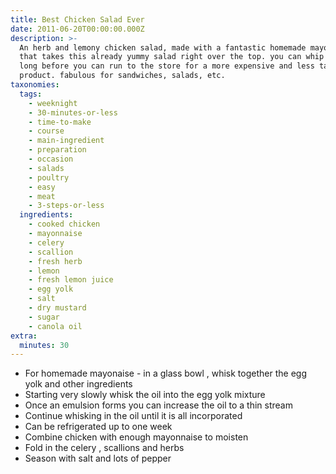 ```yaml
---
title: Best Chicken Salad Ever
date: 2011-06-20T00:00:00.000Z
description: >-
  An herb and lemony chicken salad, made with a fantastic homemade mayonnaise
  that takes this already yummy salad right over the top. you can whip it up
  long before you can run to the store for a more expensive and less tasty
  product. fabulous for sandwiches, salads, etc.
taxonomies:
  tags:
    - weeknight
    - 30-minutes-or-less
    - time-to-make
    - course
    - main-ingredient
    - preparation
    - occasion
    - salads
    - poultry
    - easy
    - meat
    - 3-steps-or-less
  ingredients:
    - cooked chicken
    - mayonnaise
    - celery
    - scallion
    - fresh herb
    - lemon
    - fresh lemon juice
    - egg yolk
    - salt
    - dry mustard
    - sugar
    - canola oil
extra:
  minutes: 30
---
```

 - For homemade mayonaise - in a glass bowl , whisk together the egg yolk and other ingredients
 - Starting very slowly whisk the oil into the egg yolk mixture
 - Once an emulsion forms you can increase the oil to a thin stream
 - Continue whisking in the oil until it is all incorporated
 - Can be refrigerated up to one week
 - Combine chicken with enough mayonnaise to moisten
 - Fold in the celery , scallions and herbs
 - Season with salt and lots of pepper
